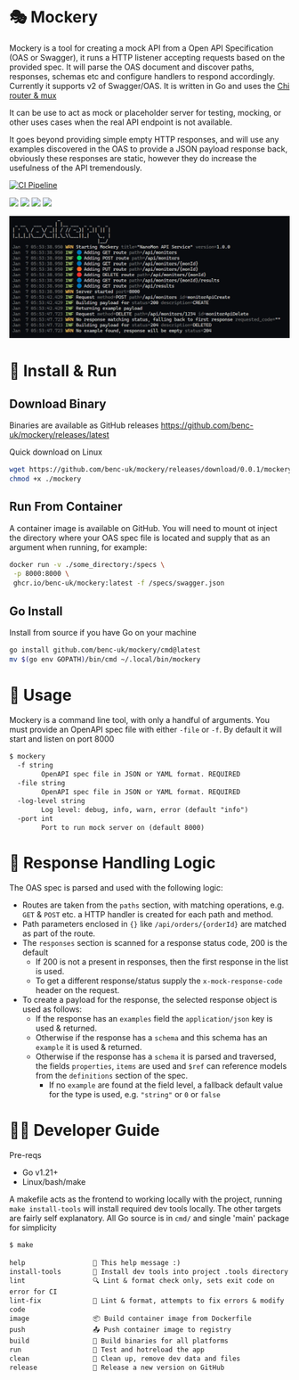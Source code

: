 # 🎭 Mockery

Mockery is a tool for creating a mock API from a Open API Specification (OAS or Swagger), it runs a HTTP listener accepting requests based on the provided spec. It will parse the OAS document and discover paths, responses, schemas etc and configure handlers to respond accordingly. Currently it supports v2 of Swagger/OAS. It is written in Go and uses the [Chi router & mux](https://github.com/go-chi/chi)

It can be use to act as mock or placeholder server for testing, mocking, or other uses cases when the real API endpoint is not available.

It goes beyond providing simple empty HTTP responses, and will use any examples discovered in the OAS to provide a JSON payload response back, obviously these responses are static, however they do increase the usefulness of the API tremendously.

[![CI Pipeline](https://github.com/benc-uk/mockery/actions/workflows/ci-build.yml/badge.svg)](https://github.com/benc-uk/mockery/actions/workflows/ci-build.yml)

![](https://img.shields.io/github/last-commit/benc-uk/mockery) ![](https://img.shields.io/github/release-date/benc-uk/mockery) ![](https://img.shields.io/github/v/release/benc-uk/mockery) ![](https://img.shields.io/github/commit-activity/m/benc-uk/mockery)

![screen shot](./etc/screenshot.png)

# 💾 Install & Run

## Download Binary

Binaries are available as GitHub releases https://github.com/benc-uk/mockery/releases/latest

Quick download on Linux

```bash
wget https://github.com/benc-uk/mockery/releases/download/0.0.1/mockery-linux -O mockery
chmod +x ./mockery
```

## Run From Container

A container image is available on GitHub. You will need to mount ot inject the directory where your OAS spec file is located and supply that as an argument when running, for example:

```bash
docker run -v ./some_directory:/specs \
 -p 8000:8000 \
 ghcr.io/benc-uk/mockery:latest -f /specs/swagger.json
```

## Go Install

Install from source if you have Go on your machine

```bash
go install github.com/benc-uk/mockery/cmd@latest
mv $(go env GOPATH)/bin/cmd ~/.local/bin/mockery
```

# 🎈 Usage

Mockery is a command line tool, with only a handful of arguments. You must provide an OpenAPI spec file with either `-file` or `-f`. By default it will start and listen on port 8000

```text
$ mockery
  -f string
        OpenAPI spec file in JSON or YAML format. REQUIRED
  -file string
        OpenAPI spec file in JSON or YAML format. REQUIRED
  -log-level string
        Log level: debug, info, warn, error (default "info")
  -port int
        Port to run mock server on (default 8000)
```

# 🧩 Response Handling Logic

The OAS spec is parsed and used with the following logic:

- Routes are taken from the `paths` section, with matching operations, e.g. `GET` & `POST` etc. a HTTP handler is created for each path and method.
- Path parameters enclosed in `{}` like `/api/orders/{orderId}` are matched as part of the route.
- The `responses` section is scanned for a response status code, 200 is the default
  - If 200 is not a present in responses, then the first response in the list is used.
  - To get a different response/status supply the `x-mock-response-code` header on the request.
- To create a payload for the response, the selected response object is used as follows:
  - If the response has an `examples` field the `application/json` key is used & returned.
  - Otherwise if the response has a `schema` and this schema has an `example` it is used & returned.
  - Otherwise if the response has a `schema` it is parsed and traversed, the fields `properties`, `items` are used and `$ref` can reference models from the `definitions` section of the spec.
    - If no `example` are found at the field level, a fallback default value for the type is used, e.g. `"string"` or `0` or `false`

# 🧑‍💻 Developer Guide

Pre-reqs

- Go v1.21+
- Linux/bash/make

A makefile acts as the frontend to working locally with the project, running `make install-tools` will install required dev tools locally. The other targets are fairly self explanatory. All Go source is in `cmd/` and single 'main' package for simplicity

```text
$ make

help                 💬 This help message :)
install-tools        🔮 Install dev tools into project .tools directory
lint                 🔍 Lint & format check only, sets exit code on error for CI
lint-fix             📝 Lint & format, attempts to fix errors & modify code
image                📦 Build container image from Dockerfile
push                 📤 Push container image to registry
build                🔨 Build binaries for all platforms
run                  🏃 Test and hotreload the app
clean                🧹 Clean up, remove dev data and files
release              🚀 Release a new version on GitHub
```
